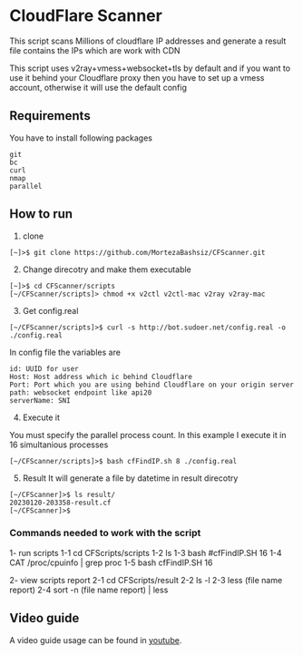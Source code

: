 # CloudFlare Scanner
This script scans Millions of cloudflare IP addresses and generate a result file contains the IPs which are work with CDN

This script uses v2ray+vmess+websocket+tls by default and if you want to use it behind your Cloudflare proxy then you have to set up a vmess account, otherwise it will use the default config

## Requirements
You have to install following packages
```
git
bc
curl
nmap
parallel
```

## How to run
1. clone

```shell
[~]>$ git clone https://github.com/MortezaBashsiz/CFScanner.git
```

2. Change direcotry and make them executable

```shell
[~]>$ cd CFScanner/scripts
[~/CFScanner/scripts]> chmod +x v2ctl v2ctl-mac v2ray v2ray-mac
```

3. Get config.real

```shell
[~/CFScanner/scripts]>$ curl -s http://bot.sudoer.net/config.real -o ./config.real
```

In config file the variables are
```shell
id: UUID for user
Host: Host address which ic behind Cloudflare
Port: Port which you are using behind Cloudflare on your origin server
path: websocket endpoint like api20
serverName: SNI
```

4. Execute it

You must specify the parallel process count. In this example I execute it in 16 simultanious processes

```shell
[~/CFScanner/scripts]>$ bash cfFindIP.sh 8 ./config.real
```

5. Result
It will generate a file by datetime in result direcotry

```shell
[~/CFScanner]>$ ls result/
20230120-203358-result.cf
[~/CFScanner]>$
```
### Commands needed to work with the script
1- run scripts
1-1 cd CFScripts/scripts
1-2 ls
1-3 bash #cfFindIP.SH 16
1-4 CAT /proc/cpuinfo | grep proc
1-5 bash cfFindIP.SH 16

2- view scripts report 
2-1 cd CFScripts/result
2-2 ls -l
2-3 less (file name report)
2-4 sort -n (file name report) | less


## Video guide
A video guide usage can be found in [youtube](https://youtu.be/xzuMnxEw97U "youtube").
